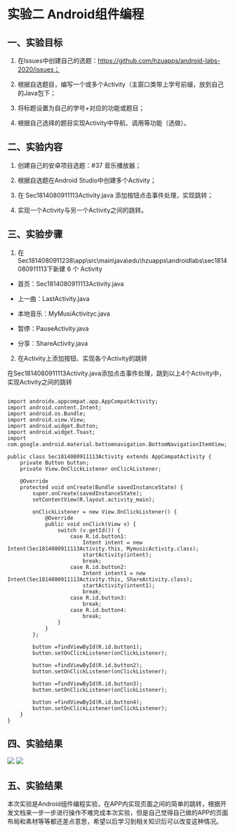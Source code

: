 # 实验二 Android组件编程

## 一、实验目标

1. 在Issues中创建自己的选题：https://github.com/hzuapps/android-labs-2020/issues；

2. 根据自选题目，编写一个或多个Activity（主窗口类带上学号前缀，放到自己的Java包下；

3. 将标题设置为自己的学号+对应的功能或题目；

4. 根据自己选择的题目实现Activity中导航、调用等功能（选做）。

## 二、实验内容

1. 创建自己的安卓项目选题：#37 音乐播放器；

2. 根据自选题在Android Studio中创建多个Activity；

3. 在 Sec1814080911113Activity.java 添加按钮点击事件处理，实现跳转；

4. 实现一个Activity与另一个Activity之间的跳转。

## 三、实验步骤
 
1. 在Sec1814080911238\app\src\main\java\edu\hzuapps\androidlabs\sec1814080911113下新建 6 个 Activity

+ 首页：Sec1814080911113Activity.java

+ 上一曲：LastActivity.java

+ 本地音乐：MyMusiActivityc.java

+ 暂停：PauseActivity.java

+ 分享：ShareActivity.java

2. 在Activity上添加按钮、实现各个Activity的跳转

在Sec1814080911113Activity.java添加点击事件处理，跳到以上4个Activity中，实现Activity之间的跳转

```package edu.hzuapps.androidlabs.sec1814080911113;

import androidx.appcompat.app.AppCompatActivity;
import android.content.Intent;
import android.os.Bundle;
import android.view.View;
import android.widget.Button;
import android.widget.Toast;
import com.google.android.material.bottomnavigation.BottomNavigationItemView;

public class Sec1814080911113Activity extends AppCompatActivity {
    private Button button;
    private View.OnClickListener onClickListener;

    @Override
    protected void onCreate(Bundle savedInstanceState) {
        super.onCreate(savedInstanceState);
        setContentView(R.layout.activity_main);

        onClickListener = new View.OnClickListener() {
            @Override
            public void onClick(View v) {
                switch (v.getId()) {
                    case R.id.button1:
                        Intent intent = new Intent(Sec1814080911113Activity.this, MymusicActivity.class);
                        startActivity(intent);
                        break;
                    case R.id.button2:
                        Intent intent1 = new Intent(Sec1814080911113Activity.this, ShareActivity.class);
                        startActivity(intent1);
                        break;
                    case R.id.button3:
                        break;
                    case R.id.button4:
                        break;
                }
            }
        };

        button =findViewById(R.id.button1);
        button.setOnClickListener(onClickListener);
        
        button =findViewById(R.id.button2);
        button.setOnClickListener(onClickListener);

        button =findViewById(R.id.button3);
        button.setOnClickListener(onClickListener);

        button =findViewById(R.id.button4);
        button.setOnClickListener(onClickListener);
    }
}
```

## 四、实验结果

<img src="https://github.com/BlaiseChin/android-labs-2020/blob/master/students/sec1814080911113/test2/main.PNG">
<img src="https://github.com/BlaiseChin/android-labs-2020/blob/master/students/sec1814080911113/test2/share.PNG">

## 五、实验结果

  本次实验是Android组件编程实验，在APP内实现页面之间的简单的跳转，根据开发文档来一步一步进行操作不难完成本次实验，但是自己觉得自己做的APP的页面布局和素材等等都还差点意思，希望以后学习到相关知识后可以改变这种情况。
